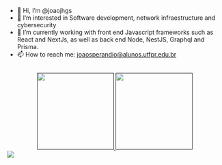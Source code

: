 - 👋 Hi, I’m @joaojhgs
- 👀 I’m interested in Software development, network infraestructure and cybersecurity
- 🌱 I’m currently working with front end Javascript frameworks such as React and NextJs, as well as back end Node, NestJS, Graphql and Prisma.
- 📫 How to reach me: joaosperandio@alunos.utfpr.edu.br
##
<div align="center">
  <a href="">
  <img height="180em" src="https://github-readme-stats.vercel.app/api?username=joaojhgs&show_icons=true&theme=dracula&include_all_commits=true&count_private=true&hide="/>
  <img height="180em" src="https://github-readme-stats.vercel.app/api/top-langs/?username=joaojhgs&layout=compact&langs_count=7&theme=dracula"/>
</div>
<img src="https://github-readme-stats.vercel.app/api/wakatime?username=joaojhgs&layout=compact&theme=dracula"/>
